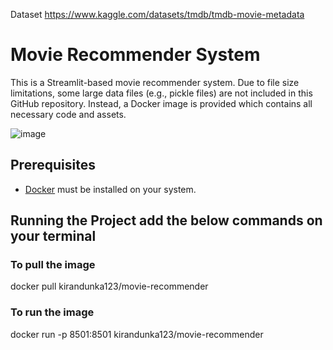 Dataset 
https://www.kaggle.com/datasets/tmdb/tmdb-movie-metadata

# Movie Recommender System

This is a Streamlit-based movie recommender system. Due to file size limitations, some large data files (e.g., pickle files) are not included in this GitHub repository. Instead, a Docker image is provided which contains all necessary code and assets.

![image](https://github.com/user-attachments/assets/dae825eb-a71c-4cce-a4c9-657d025c52a1)


## Prerequisites

- [Docker](https://docs.docker.com/get-docker/) must be installed on your system.

## Running the Project add the below commands on your  terminal
### To pull the image 
docker pull kirandunka123/movie-recommender
### To run the image
docker run -p 8501:8501 kirandunka123/movie-recommender




